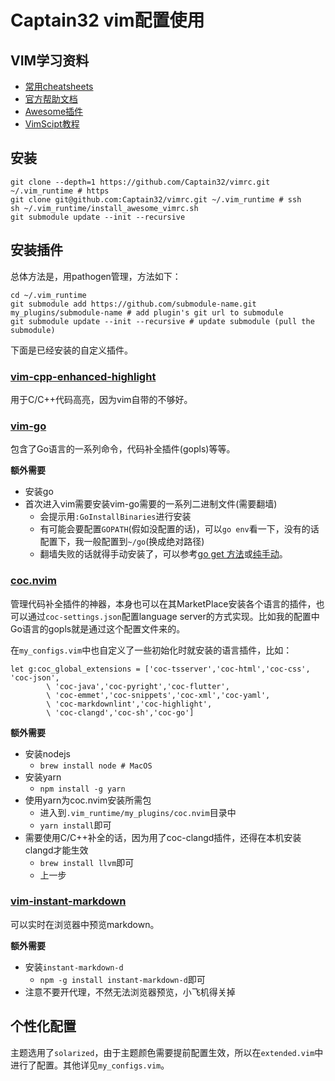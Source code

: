 # Captain32 vim配置使用

## VIM学习资料

* [常用cheatsheets](https://github.com/skywind3000/awesome-cheatsheets/blob/master/editors/vim.txt)
* [官方帮助文档](http://vimdoc.sourceforge.net/htmldoc/)
* [Awesome插件](https://vimawesome.com/)
* [VimScipt教程](https://learnvimscriptthehardway.stevelosh.com/)

## 安装

    git clone --depth=1 https://github.com/Captain32/vimrc.git ~/.vim_runtime # https
    git clone git@github.com:Captain32/vimrc.git ~/.vim_runtime # ssh
    sh ~/.vim_runtime/install_awesome_vimrc.sh
    git submodule update --init --recursive

## 安装插件

总体方法是，用pathogen管理，方法如下：

    cd ~/.vim_runtime
    git submodule add https://github.com/submodule-name.git my_plugins/submodule-name # add plugin's git url to submodule
    git submodule update --init --recursive # update submodule (pull the submodule)

下面是已经安装的自定义插件。

### [vim-cpp-enhanced-highlight](https://github.com/octol/vim-cpp-enhanced-highlight)

用于C/C++代码高亮，因为vim自带的不够好。

### [vim-go](https://github.com/fatih/vim-go)

包含了Go语言的一系列命令，代码补全插件(gopls)等等。

**额外需要**

* 安装go
* 首次进入vim需要安装vim-go需要的一系列二进制文件(需要翻墙)
    * 会提示用`:GoInstallBinaries`进行安装
    * 有可能会要配置`GOPATH`(假如没配置的话)，可以`go env`看一下，没有的话配置下，我一般配置到`~/go`(换成绝对路径)
    * 翻墙失败的话就得手动安装了，可以参考[go get 方法](https://www.sunzhongwei.com/vim-execution-goinstallbinaries-installation-depend-on-failure)或[纯手动](https://bewaremypower.github.io/2019/06/21/%E6%88%91%E7%9A%84vim%E5%BC%80%E5%8F%91%E7%8E%AF%E5%A2%83%E6%90%AD%E5%BB%BA-3-Go%E5%BC%80%E5%8F%91%E9%85%8D%E7%BD%AE/)。

### [coc.nvim](https://github.com/neoclide/coc.nvim)

管理代码补全插件的神器，本身也可以在其MarketPlace安装各个语言的插件，也可以通过`coc-settings.json`配置language server的方式实现。比如我的配置中Go语言的gopls就是通过这个配置文件来的。


在`my_configs.vim`中也自定义了一些初始化时就安装的语言插件，比如：

    let g:coc_global_extensions = ['coc-tsserver','coc-html','coc-css', 'coc-json',
            \ 'coc-java','coc-pyright','coc-flutter',
            \ 'coc-emmet','coc-snippets','coc-xml','coc-yaml',
            \ 'coc-markdownlint','coc-highlight',
            \ 'coc-clangd','coc-sh','coc-go']



**额外需要**

* 安装nodejs
    * `brew install node # MacOS`
* 安装yarn
    * `npm install -g yarn`
* 使用yarn为coc.nvim安装所需包
    *  进入到`.vim_runtime/my_plugins/coc.nvim`目录中
    *  `yarn install`即可
* 需要使用C/C++补全的话，因为用了coc-clangd插件，还得在本机安装clangd才能生效
    * `brew install llvm`即可
    * 上一步

### [vim-instant-markdown](https://github.com/instant-markdown/vim-instant-markdown)

可以实时在浏览器中预览markdown。

**额外需要**

* 安装`instant-markdown-d`
    * `npm -g install instant-markdown-d`即可
* 注意不要开代理，不然无法浏览器预览，小飞机得关掉

## 个性化配置

主题选用了`solarized`，由于主题颜色需要提前配置生效，所以在`extended.vim`中进行了配置。其他详见`my_configs.vim`。
